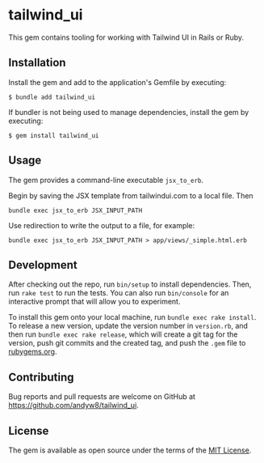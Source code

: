 # tailwind_ui

This gem contains tooling for working with Tailwind UI in Rails or Ruby.

## Installation

Install the gem and add to the application's Gemfile by executing:

    $ bundle add tailwind_ui

If bundler is not being used to manage dependencies, install the gem by executing:

    $ gem install tailwind_ui

## Usage

The gem provides a command-line executable `jsx_to_erb`.

Begin by saving the JSX template from tailwindui.com to a local file. Then

```
bundle exec jsx_to_erb JSX_INPUT_PATH
```

Use redirection to write the output to a file, for example:

```
bundle exec jsx_to_erb JSX_INPUT_PATH > app/views/_simple.html.erb
```

## Development

After checking out the repo, run `bin/setup` to install dependencies. Then, run `rake test` to run the tests. You can also run `bin/console` for an interactive prompt that will allow you to experiment.

To install this gem onto your local machine, run `bundle exec rake install`. To release a new version, update the version number in `version.rb`, and then run `bundle exec rake release`, which will create a git tag for the version, push git commits and the created tag, and push the `.gem` file to [rubygems.org](https://rubygems.org).

## Contributing

Bug reports and pull requests are welcome on GitHub at https://github.com/andyw8/tailwind_ui.

## License

The gem is available as open source under the terms of the [MIT License](https://opensource.org/licenses/MIT).
